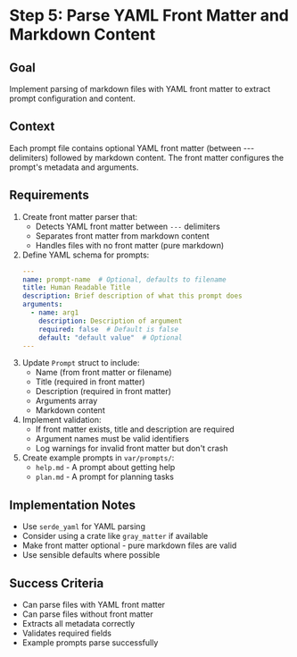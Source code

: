 # Step 5: Parse YAML Front Matter and Markdown Content

## Goal
Implement parsing of markdown files with YAML front matter to extract prompt configuration and content.

## Context
Each prompt file contains optional YAML front matter (between --- delimiters) followed by markdown content. The front matter configures the prompt's metadata and arguments.

## Requirements
1. Create front matter parser that:
   - Detects YAML front matter between `---` delimiters
   - Separates front matter from markdown content
   - Handles files with no front matter (pure markdown)
2. Define YAML schema for prompts:
   ```yaml
   ---
   name: prompt-name  # Optional, defaults to filename
   title: Human Readable Title
   description: Brief description of what this prompt does
   arguments:
     - name: arg1
       description: Description of argument
       required: false  # Default is false
       default: "default value"  # Optional
   ---
   ```
3. Update `Prompt` struct to include:
   - Name (from front matter or filename)
   - Title (required in front matter)
   - Description (required in front matter)
   - Arguments array
   - Markdown content
4. Implement validation:
   - If front matter exists, title and description are required
   - Argument names must be valid identifiers
   - Log warnings for invalid front matter but don't crash
5. Create example prompts in `var/prompts/`:
   - `help.md` - A prompt about getting help
   - `plan.md` - A prompt for planning tasks

## Implementation Notes
- Use `serde_yaml` for YAML parsing
- Consider using a crate like `gray_matter` if available
- Make front matter optional - pure markdown files are valid
- Use sensible defaults where possible

## Success Criteria
- Can parse files with YAML front matter
- Can parse files without front matter
- Extracts all metadata correctly
- Validates required fields
- Example prompts parse successfully